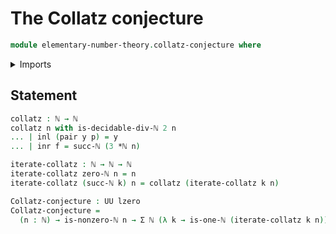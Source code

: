# The Collatz conjecture

```agda
module elementary-number-theory.collatz-conjecture where
```

<details><summary>Imports</summary>

```agda
open import elementary-number-theory.divisibility-natural-numbers
open import elementary-number-theory.multiplication-natural-numbers
open import elementary-number-theory.natural-numbers

open import foundation.coproduct-types
open import foundation.dependent-pair-types
open import foundation.universe-levels
```

</details>

## Statement

```agda
collatz : ℕ → ℕ
collatz n with is-decidable-div-ℕ 2 n
... | inl (pair y p) = y
... | inr f = succ-ℕ (3 *ℕ n)

iterate-collatz : ℕ → ℕ → ℕ
iterate-collatz zero-ℕ n = n
iterate-collatz (succ-ℕ k) n = collatz (iterate-collatz k n)

Collatz-conjecture : UU lzero
Collatz-conjecture =
  (n : ℕ) → is-nonzero-ℕ n → Σ ℕ (λ k → is-one-ℕ (iterate-collatz k n))
```
